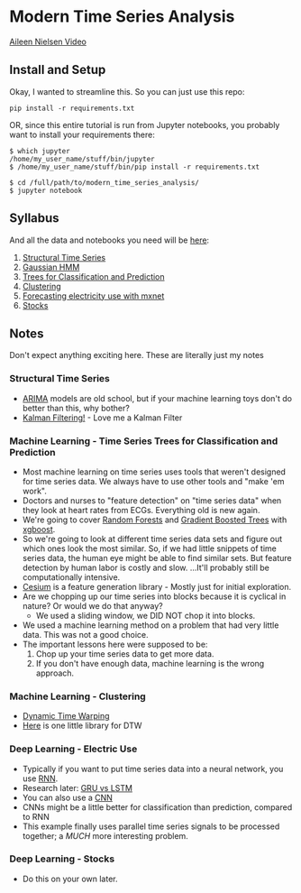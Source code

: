# Modern Time Series Analysis
[Aileen Nielsen Video](https://www.youtube.com/watch?v=v5ijNXvlC5A)

## Install and Setup

Okay, I wanted to streamline this.  So you can just use this repo:

    pip install -r requirements.txt

OR, since this entire tutorial is run from Jupyter notebooks, you probably want to install your requirements there:

```shell
$ which jupyter
/home/my_user_name/stuff/bin/jupyter
$ /home/my_user_name/stuff/bin/pip install -r requirements.txt

$ cd /full/path/to/modern_time_series_analysis/
$ jupyter notebook
```

## Syllabus

And all the data and notebooks you need will be [here](https://github.com/theJollySin/scipy_con_2019/tree/master/modern_time_series_analysis/ModernTimeSeriesAnalysis):

1. [Structural Time Series](ModernTimeSeriesAnalysis/StateSpaceModels/1_Structural_Time_Series_INSTRUCTOR.ipynb )
2. [Gaussian HMM](ModernTimeSeriesAnalysis/StateSpaceModels/2_Gaussian_HMM_INSTRUCTOR.ipynb)
3. [Trees for Classification and Prediction](ModernTimeSeriesAnalysis/MachineLearning/3_Trees_for_Classification_and_Prediction_INSTRUCTOR.ipynb)
4. [Clustering](ModernTimeSeriesAnalysis/MachineLearning/4_Clustering_INSTRUCTOR.ipynb)
5. [Forecasting electricity use with mxnet](ModernTimeSeriesAnalysis/DeepLearning/Electricity/5_Forecasting_electric_use_with_mxnet_INSTRUCTOR.ipynb)
6. [Stocks](ModernTimeSeriesAnalysis/DeepLearning/Stocks/6_Stocks_INSTRUCTOR.ipynb)


## Notes

Don't expect anything exciting here.  These are literally just my notes


### Structural Time Series

* [ARIMA](https://en.wikipedia.org/wiki/Autoregressive_integrated_moving_average) models are old school, but if your machine learning toys don't do better than this, why bother?
* [Kalman Filtering!](https://en.wikipedia.org/wiki/Kalman_filter) - Love me a Kalman Filter


### Machine Learning - Time Series Trees for Classification and Prediction

* Most machine learning on time series uses tools that weren't designed for time series data. We always have to use other tools and "make 'em work".
* Doctors and nurses to "feature detection" on "time series data" when they look at heart rates from ECGs. Everything old is new again.
* We're going to cover [Random Forests](https://en.wikipedia.org/wiki/Random_forest) and [Gradient Boosted Trees](https://en.wikipedia.org/wiki/Gradient_boosting#Gradient_tree_boosting) with [xgboost](https://xgboost.readthedocs.io/en/latest/).
* So we're going to look at different time series data sets and figure out which ones look the most similar. So, if we had little snippets of time series data, the human eye might be able to find similar sets. But feature detection by human labor is costly and slow. ...It'll probably still be computationally intensive.
* [Cesium](https://github.com/cesium-ml/cesium) is a feature generation library - Mostly just for initial exploration.
* Are we chopping up our time series into blocks because it is cyclical in nature? Or would we do that anyway?
  * We used a sliding window, we DID NOT chop it into blocks.
* We used a machine learning method on a problem that had very little data. This was not a good choice.
* The important lessons here were supposed to be:
  1. Chop up your time series data to get more data.
  2. If you don't have enough data, machine learning is the wrong approach.


### Machine Learning - Clustering

* [Dynamic Time Warping](https://en.wikipedia.org/wiki/Dynamic_time_warping)
* [Here](https://github.com/wannesm/dtaidistance) is one little library for DTW


### Deep Learning - Electric Use

* Typically if you want to put time series data into a neural network, you use [RNN](https://en.wikipedia.org/wiki/Recurrent_neural_network).
* Research later: [GRU vs LSTM](https://datascience.stackexchange.com/questions/14581/when-to-use-gru-over-lstm)
* You can also use a [CNN](https://en.wikipedia.org/wiki/Convolutional_neural_network)
* CNNs might be a little better for classification than prediction, compared to RNN
* This example finally uses parallel time series signals to be processed together; a *MUCH* more interesting problem.


### Deep Learning - Stocks

* Do this on your own later.

